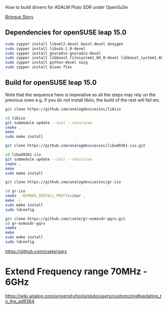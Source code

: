 How to build drivers for ADALM Pluto SDR under OpenSuSe

[Bringup Story](BLOG.md)

## Dependencies for openSUSE leap 15.0

```sh
sudo zypper install libxml2-devel boost-devel doxygen
sudo zypper install libusb-1_0-devel
sudo zypper install gnuradio gnuradio-devel 
sudo zypper install libboost_filesystem1_66_0-devel libboost_system1_66_0-devel libboost_thread1_66_0-devel libboost_date_time1_66_0-devel
sudo zypper install python-devel swig
sudo zypper install bison flex 
```

## Build for openSUSE leap 15.0

Note that the sequence here is imperative as all the steps may rely on the previous ones
e.g. if you do not install libiio, the build of the rest will fail etc.

```sh
git clone https://github.com/analogdevicesinc/libiio

cd libiio
git submodule update --init --recursive
cmake . 
make 
sudo make install
```

```sh
git clone https://github.com/analogdevicesinc/libad9361-iio.git

cd libad9361-iio
git submodule update --init --recursive  
cmake .
make 
sudo make install
```

```sh
git clone https://github.com/analogdevicesinc/gr-iio

cd gr-iio
cmake  -DCMAKE_INSTALL_PREFIX=/usr .
make -j
sudo make install
sudo ldconfig
```

```sh
git clone https://github.com/csete/gr-osmosdr-gqrx.git
cd gr-osmosdr-gqrx
cmake .
make
sudo make install
sudo ldconfig
```

https://github.com/csete/gqrx

# Extend Frequency range 70MHz - 6GHz

https://wiki.analog.com/university/tools/pluto/users/customizing#updating_to_the_ad9364
